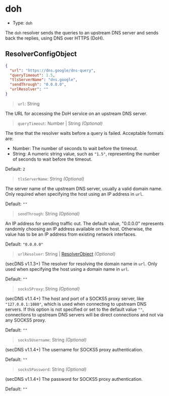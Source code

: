 # doh

* Type: `doh`

The `doh` resolver sends the queries to an upstream DNS server and sends back the replies, using DNS over HTTPS (DoH).

## ResolverConfigObject

```json
{
  "url": "https://dns.google/dns-query",
  "queryTimeout": 1.5,
  "tlsServerName": "dns.google",
  "sendThrough": "0.0.0.0",
  "urlResolver": ""
}
```

> `url`: String

The URL for accessing the DoH service on an upstream DNS server.

> `queryTimeout`: Number | String _(Optional)_

The time that the resolver waits before a query is failed. Acceptable formats are:

* Number: The number of seconds to wait before the timeout.
* String: A numeric string value, such as `"1.5"`, representing the number of seconds to wait before the timeout.

Default: `2`

> `tlsServerName`: String _(Optional)_

The server name of the upstream DNS server, usually a valid domain name. Only required when specifying the host using an
IP address in `url`.

Default: `""`

> `sendThrough`: String _(Optional)_

An IP address for sending traffic out. The default value, "0.0.0.0" represents randomly choosing an IP address available
on the host. Otherwise, the value has to be an IP address from existing network interfaces.

Default: `"0.0.0.0"`

> `urlResolver`: String | [ResolverObject](../configuration.md#resolverobject) _(Optional)_

(secDNS v1.1.3+) The resolver for resolving the domain name in `url`. Only used when specifying the host using a domain
name in `url`.

Default: `""`

> `socks5Proxy`: String _(Optional)_

(secDNS v1.1.4+) The host and port of a SOCKS5 proxy server, like `"127.0.0.1:1080"`, which is used when connecting to
upstream DNS servers. If this option is not specified or set to the default value `""`, connections to upstream DNS
servers will be direct connections and not via any SOCKS5 proxy.

Default: `""`

> `socks5Username`: String _(Optional)_

(secDNS v1.1.4+) The username for SOCKS5 proxy authentication.

Default: `""`

> `socks5Password`: String _(Optional)_

(secDNS v1.1.4+) The password for SOCKS5 proxy authentication.

Default: `""`

